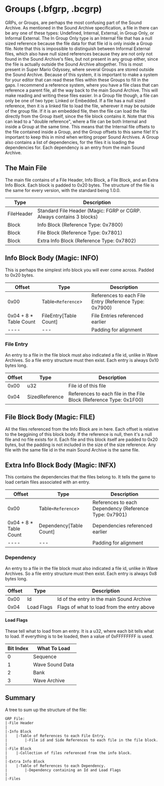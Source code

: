# Groups (.bfgrp, .bcgrp)
GRPs, or Groups, are perhaps the most confusing part of the Sound Archive. As mentioned in the Sound Archive specification, a file in there can be any one of these types: Undefined, Internal, External, in Group Only, or Informal External. The In Group Only type is an Internal file that has a null sized reference because the file data for that file id is only inside a Group file. Note that this is impossible to distinguish between Informal External files, which also have null sized references because they are not only not found in the Sound Archive's files, but not present in any group either, since the file is actually outside the Sound Archive altogether. This is most present in Super Mario Odyssey, where several Groups are stored outside the Sound Archive. Because of this system, it is important to make a system for your editor that can read these files within these Groups to fill in the gaps. I recommend a reference system, where you have a file class that can reference a parent file, all the way back to the main Sound Archive. This will make reading and writing these files easier. In a Group file though, a file can only be one of two type: Linked or Embedded. If a file has a null sized reference, then it is a linked file to load the file, wherever it may be outside of the group file. If it is an embedded file, then the file can load the file directly from the Group itself, since the file block contains it. Note that this can lead to a "double reference", where a file can be both Internal and inside a Group at the same time. This means that the Internal file offsets to the file contained inside a Group, and the Group offsets to this same file! It's important to keep this in mind when writing proper Sound Archives. A Group also contains a list of dependencies, for the files it is loading the dependencies for. Each dependency is an entry from the main Sound Archive.

## The Main File
The main file contains of a File Header, Info Block, a File Block, and an Extra Info Block. Each block is padded to 0x20 bytes. The structure of the file is the same for every version, with the standard being 1.0.0.

| **Type** | **Description** |
|----------|-----------------|
|FileHeader|Standard File Header (Magic: FGRP or CGRP. Always contains 3 blocks)|
|Block|Info Block (Reference Type: 0x7800)|
|Block|File Block (Reference Type: 0x7801)|
|Block|Extra Info Block (Reference Type: 0x7802)|

## Info Block Body (Magic: INFO)
This is perhaps the simplest info block you will ever come across. Padded to 0x20 bytes.

| **Offset** | **Type** | **Description** |
|------------|----------|-----------------|
|0x00|Table`<Reference`>|References to each File Entry (Reference Type: 0x7900)|
|0x04 + 8 * Table Count|FileEntry[Table Count]|File Entries referenced earlier|
|----|---|Padding for alignment|

### File Entry
An entry to a file in the file block must also indicated a file id, unlike in Wave Archives. So a file entry structure must then exist. Each entry is always 0x10 bytes long.

| **Offset** | **Type** | **Description** |
|------------|----------|-----------------|
|0x00|u32|File id of this file|
|0x04|SizedReference|References to each file in the File Block (Reference Type: 0x1F00)|

## File Block Body (Magic: FILE)
All the files referenced from the Info Block are in here. Each offset is relative to the beggining of this block body. If the reference is null, then it's a null file and no file exists for it. Each file and this block itself are padded to 0x20 bytes, but the padding is not included in the size of the size reference. Any file with the same file id in the main Sound Archive is the same file.

## Extra Info Block Body (Magic: INFX)
This contains the dependencies that the files belong to. It tells the game to load certain files associated with an entry.

| **Offset** | **Type** | **Description** |
|------------|----------|-----------------|
|0x00|Table`<Reference`>|References to each Dependency (Reference Type: 0x7901)|
|0x04 + 8 * Table Count|Dependency[Table Count]|Dependencies referenced earlier|
|----|---|Padding for alignment|

### Dependency
An entry to a file in the file block must also indicated a file id, unlike in Wave Archives. So a file entry structure must then exist. Each entry is always 0x8 bytes long.

| **Offset** | **Type** | **Description** |
|------------|----------|-----------------|
|0x00|Id|Id of the entry in the main Sound Archive|
|0x04|Load Flags|Flags of what to load from the entry above|

#### Load Flags
These tell what to load from an entry. It is a u32, where each bit tells what to load. If everything is to be loaded, then a value of 0xFFFFFFFF is used.

| **Bit Index** | **What To Load** |
|---------------|------------------|
|0|Sequence|
|1|Wave Sound Data|
|2|Bank|
|3|Wave Archive|

## Summary
A tree to sum up the structure of the file:
```
GRP File:
|-File Header
|
|-Info Block
|    |-Table of References to each File Entry.
|        |-File id and Side References to each file in the file block.
|
|-File Block
|    |-Collection of files referenced from the info block.
|
|-Extra Info Block
|    |-Table of References to each Dependency.
|        |-Dependency containing an Id and Load Flags
|
|-Files
```
